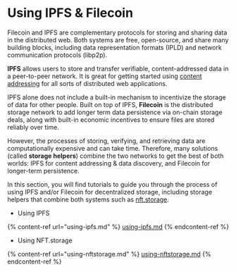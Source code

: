 # Using IPFS & Filecoin

Filecoin and IPFS are complementary protocols for storing and sharing data in the distributed web. Both systems are free, open-source, and share many building blocks, including data representation formats (IPLD) and network communication protocols (libp2p).

**IPFS** allows users to store and transfer verifiable, content-addressed data in a peer-to-peer network. It is great for getting started using [content addressing](https://docs.ipfs.io/concepts/how-ipfs-works/#content-addressing) for all sorts of distributed web applications.

IPFS alone does not include a built-in mechanism to incentivize the storage of data for other people. Built on top of IPFS, **Filecoin** is the distributed storage network to add longer term data persistence via on-chain storage deals, along with built-in economic incentives to ensure files are stored reliably over time.

However, the processes of storing, verifying, and retrieving data are computationally expensive and can take time. Therefore, many solutions (called **storage helpers**) combine the two networks to get the best of both worlds: IPFS for content addressing & data discovery, and Filecoin for longer-term persistence.

In this section, you will find tutorials to guide you through the process of using IPFS and/or Filecoin for decentralized storage, including storage helpers that combine both systems such as [nft.storage](https://nft.storage/).

* Using IPFS

{% content-ref url="using-ipfs.md" %}
[using-ipfs.md](using-ipfs.md)
{% endcontent-ref %}

* Using NFT.storage

{% content-ref url="using-nftstorage.md" %}
[using-nftstorage.md](using-nftstorage.md)
{% endcontent-ref %}
